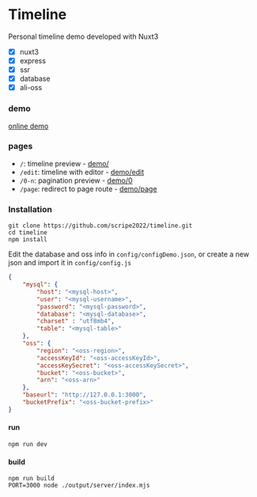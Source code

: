 # Timeline

Personal timeline demo developed with Nuxt3

- [x] nuxt3
- [x] express
- [x] ssr
- [x] database
- [x] ali-oss

### demo

<a href="https://timeline.demo.jyh.sb/edit" target="_blank">online demo</a>

### pages

- `/`: timeline preview - <a href="https://timeline.demo.jyh.sb/" target="_blank">demo/</a>
- `/edit`: timeline with editor - <a href="https://timeline.demo.jyh.sb/edit" target="_blank">demo/edit</a>
- `/0-n`: pagination preview - <a href="https://timeline.demo.jyh.sb/0" target="_blank">demo/0</a>
- `/page`: redirect to page route - <a href="https://timeline.demo.jyh.sb/page" target="_blank">demo/page</a>

### Installation

```shell
git clone https://github.com/scripe2022/timeline.git
cd timeline
npm install
```

Edit the database and oss info in `config/configDemo.json`, or create a new json and import it in `config/config.js`

```json
{
    "mysql": {
    	"host": "<mysql-host>",
    	"user": "<mysql-username>",
    	"password": "<mysql-password>",
    	"database": "<mysql-database>",
    	"charset" : "utf8mb4",
    	"table": "<mysql-table>"
	},
    "oss": {
    	"region": "<oss-region>",
    	"accessKeyId": "<oss-accessKeyId>",
    	"accessKeySecret": "<oss-accessKeySecret>",
    	"bucket": "<oss-bucket>",
    	"arn": "<oss-arn>"
	},
  	"baseurl": "http://127.0.0.1:3000",
   	"bucketPrefix": "<oss-bucket-prefix>"
}
```

#### run

```shell
npm run dev
```

#### build

```shell
npm run build
PORT=3000 node ./output/server/index.mjs
```
